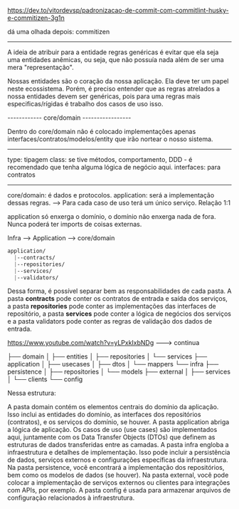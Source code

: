 https://dev.to/vitordevsp/padronizacao-de-commit-com-commitlint-husky-e-commitizen-3g1n

dá uma olhada depois: commitizen

--------------------------------------------------------------

A ideia de atribuir para a entidade regras genéricas é evitar que ela seja uma entidades anêmicas, ou seja, que não possuía nada além de ser uma mera "representação".

Nossas entidades são o coração da nossa aplicação. Ela deve ter um papel neste ecossistema. Porém, é preciso entender que as regras atrelados a nossa entidades devem ser genéricas, pois para uma regras mais especificas/rígidas é trabalho dos casos de uso isso.


------------     core/domain -----------------

Dentro do core/domain não é colocado implementações apenas interfaces/contratos/modelos/entity que irão nortear o nosso sistema.

--- 

type: tipagem 
class: se tive métodos, comportamento, DDD - é recomendado que tenha alguma lógica de negócio aqui.
interfaces: para contratos

-----------------
core/domain: é dados e protocolos.
application: será a implementação dessas regras.
 --> Para cada caso de uso terá um único serviço. Relação 1:1  

application só enxerga o domínio, o domínio não enxerga nada de fora.  Nunca poderá ter imports de coisas externas. 

Infra --> Application --> core/domain

```css
application/
  |--contracts/
  |--repositories/
  |--services/
  |--validators/

```

Dessa forma, é possível separar bem as responsabilidades de cada pasta. A pasta **contracts** pode conter os contratos de entrada e saída dos serviços, a pasta **repositories** pode conter as implementações das interfaces de repositório, a pasta **services** pode conter a lógica de negócios dos serviços e a pasta validators pode conter as regras de validação dos dados de entrada.


https://www.youtube.com/watch?v=yLPxkIxbNDg ---> continua


├── domain
│   ├── entities
│   ├── repositories
│   └── services
├── application
│   ├── usecases
│   ├── dtos
│   └── mappers
└── infra
    ├── persistence
    │   ├── repositories
    │   └── models
    ├── external
    │   ├── services
    │   └── clients
    └── config

Nessa estrutura:

A pasta domain contém os elementos centrais do domínio da aplicação. Isso inclui as entidades do domínio, as interfaces dos repositórios (contratos), e os serviços do domínio, se houver.
A pasta application abriga a lógica de aplicação. Os casos de uso (use cases) são implementados aqui, juntamente com os Data Transfer Objects (DTOs) que definem as estruturas de dados transferidas entre as camadas.
A pasta infra engloba a infraestrutura e detalhes de implementação. Isso pode incluir a persistência de dados, serviços externos e configurações específicas da infraestrutura.
Na pasta persistence, você encontrará a implementação dos repositórios, bem como os modelos de dados (se houver).
Na pasta external, você pode colocar a implementação de serviços externos ou clientes para integrações com APIs, por exemplo.
A pasta config é usada para armazenar arquivos de configuração relacionados à infraestrutura.